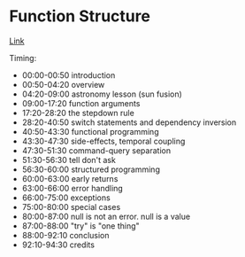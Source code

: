 # Function Structure

[Link](https://learning.oreilly.com/videos/clean-code/9780134661742/9780134661742-CODE_01_04_00)

Timing:

- 00:00-00:50 introduction
- 00:50-04:20 overview
- 04:20-09:00 astronomy lesson (sun fusion)
- 09:00-17:20 function arguments
- 17:20-28:20 the stepdown rule
- 28:20-40:50 switch statements and dependency inversion
- 40:50-43:30 functional programming
- 43:30-47:30 side-effects, temporal coupling
- 47:30-51:30 command-query separation
- 51:30-56:30 tell don't ask
- 56:30-60:00 structured programming
- 60:00-63:00 early returns
- 63:00-66:00 error handling
- 66:00-75:00 exceptions
- 75:00-80:00 special cases
- 80:00-87:00 null is not an error. null is a value
- 87:00-88:00 "try" is "one thing"
- 88:00-92:10 conclusion
- 92:10-94:30 credits


